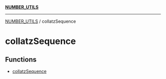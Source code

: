 [**NUMBER_UTILS**](../README.md)

***

[NUMBER_UTILS](../README.md) / collatzSequence

# collatzSequence

## Functions

- [collatzSequence](functions/collatzSequence.md)
